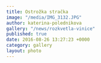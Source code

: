 ```yaml
---
title: Ostrožka stračka
image: "/media/IMG_3132.JPG"
author: katerina-polednikova
gallery: "/news/rozkvetla-vinice"
published: true
date: 2016-08-26 13:27:23 +0000
category: gallery
layout: photo
---
```

